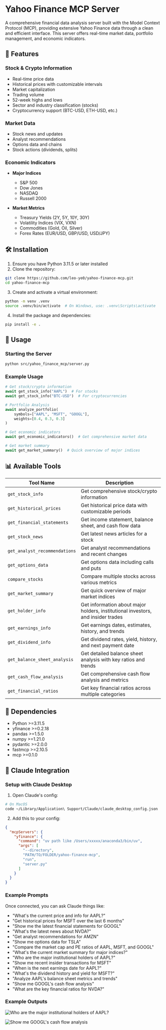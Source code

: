 # Yahoo Finance MCP Server

A comprehensive financial data analysis server built with the Model Context Protocol (MCP), providing extensive Yahoo Finance data through a clean and efficient interface. This server offers real-time market data, portfolio management, and economic indicators.

## 🚀 Features

### Stock & Crypto Information
- Real-time price data
- Historical prices with customizable intervals
- Market capitalization
- Trading volume
- 52-week highs and lows
- Sector and industry classification (stocks)
- Cryptocurrency support (BTC-USD, ETH-USD, etc.)

### Market Data
- Stock news and updates
- Analyst recommendations
- Options data and chains
- Stock actions (dividends, splits)

### Economic Indicators
- **Major Indices**
  - S&P 500
  - Dow Jones
  - NASDAQ
  - Russell 2000

- **Market Metrics**
  - Treasury Yields (2Y, 5Y, 10Y, 30Y)
  - Volatility Indices (VIX, VXN)
  - Commodities (Gold, Oil, Silver)
  - Forex Rates (EUR/USD, GBP/USD, USD/JPY)

## 🛠️ Installation

1. Ensure you have Python 3.11.5 or later installed
2. Clone the repository:
```bash
git clone https://github.com/leo-ye0/yahoo-finance-mcp.git
cd yahoo-finance-mcp
```

3. Create and activate a virtual environment:
```bash
python -m venv .venv
source .venv/bin/activate  # On Windows, use: .venv\Scripts\activate
```

4. Install the package and dependencies:
```bash
pip install -e .
```

## 🚀 Usage

### Starting the Server

```bash
python src/yahoo_finance_mcp/server.py
```

### Example Usage

```python
# Get stock/crypto information
await get_stock_info("AAPL")  # For stocks
await get_stock_info("BTC-USD")  # For cryptocurrencies

# Portfolio Analysis
await analyze_portfolio(
    symbols=["AAPL", "MSFT", "GOOGL"],
    weights=[0.4, 0.3, 0.3]
)

# Get economic indicators
await get_economic_indicators()  # Get comprehensive market data

# Get market summary
await get_market_summary()  # Quick overview of major indices
```

## 📊 Available Tools

| Tool Name | Description |
|-----------|-------------|
| `get_stock_info` | Get comprehensive stock/crypto information |
| `get_historical_prices` | Get historical price data with customizable periods |
| `get_financial_statements` | Get income statement, balance sheet, and cash flow data |
| `get_stock_news` | Get latest news articles for a stock |
| `get_analyst_recommendations` | Get analyst recommendations and recent changes |
| `get_options_data` | Get options data including calls and puts |
| `compare_stocks` | Compare multiple stocks across various metrics |
| `get_market_summary` | Get quick overview of major market indices |
| `get_holder_info` | Get information about major holders, institutional investors, and insider trades |
| `get_earnings_info` | Get earnings dates, estimates, history, and trends |
| `get_dividend_info` | Get dividend rates, yield, history, and next payment date |
| `get_balance_sheet_analysis` | Get detailed balance sheet analysis with key ratios and trends |
| `get_cash_flow_analysis` | Get comprehensive cash flow analysis and metrics |
| `get_financial_ratios` | Get key financial ratios across multiple categories |

## 🔧 Dependencies

- Python >=3.11.5
- yfinance >=0.2.18
- pandas >=1.5.0
- numpy >=1.21.0
- pydantic >=2.0.0
- fastmcp >=2.10.5
- mcp >=0.1.0

## 🤖 Claude Integration

### Setup with Claude Desktop

1. Open Claude's config:
```bash
# On MacOS
code ~/Library/Application\ Support/Claude/claude_desktop_config.json
```

2. Add this to your config:
```json
{
  "mcpServers": {
    "yfinance": {
      "command": "uv path like /Users/xxxxx/anaconda3/bin/uv",
      "args": [
        "--directory",
        "PATH/TO/FOLDER/yahoo-finance-mcp",
        "run",
        "server.py"
      ]
    }
  }
}
```

### Example Prompts

Once connected, you can ask Claude things like:

- "What's the current price and info for AAPL?"
- "Get historical prices for MSFT over the last 6 months"
- "Show me the latest financial statements for GOOGL"
- "What's the latest news about NVDA?"
- "Get analyst recommendations for AMZN"
- "Show me options data for TSLA"
- "Compare the market cap and PE ratios of AAPL, MSFT, and GOOGL"
- "What's the current market summary for major indices?"
- "Who are the major institutional holders of AAPL?"
- "Show me recent insider transactions for MSFT"
- "When is the next earnings date for AAPL?"
- "What's the dividend history and yield for MSFT?"
- "Analyze AAPL's balance sheet metrics and trends"
- "Show me GOOGL's cash flow analysis"
- "What are the key financial ratios for NVDA?"

### Example Outputs

![Who are the major institutional holders of AAPL?](./examples/ex1_yf.png)

![Show me GOOGL's cash flow analysis](./examples/ex2_yf.png)
